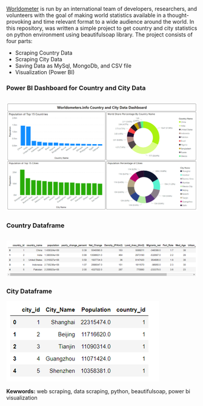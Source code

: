 [Worldometer](https://www.worldometers.info) is run by an international team of developers, researchers, and volunteers with the goal of making world statistics available in a thought-provoking and time relevant format to a wide audience around the world. 
In this repository, was written a simple project to get country and city statistics on python environment using beautifulsoap library. The project consists of four parts:
- Scraping Country Data
- Scraping City Data 
- Saving Data as MySql, MongoDb, and CSV file
- Visualization (Power BI)

### Power BI Dashboard for Country and City Data
![dashboard](/images/dashboard.PNG)
---
### Country Dataframe 
![country_data](/images/country_dataframe.PNG)
---
### City Dataframe
![city_data](/images/city_dataframe.PNG)

**Kewwords:** web scraping, data scraping, python, beautifulsoap, power bi visualization

